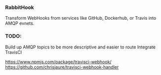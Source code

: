 ### RabbitHook
Transform WebHooks from services like GitHub, Dockerhub, or Travis into AMQP evnets.


### TODO:
Build up AMQP topics to be more descriptive and easier to route
Integrate TravisCI

https://www.npmjs.com/package/travisci-webhook/
https://github.com/chrisjaure/travisci-webhook-handler
